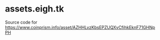 # assets.eigh.tk
Source code for https://www.coinprism.info/asset/AZHHLvzKbsEPZUQXvCfihkEknF71GHNpPH
